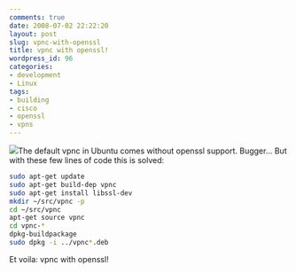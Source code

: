 ```yaml
---
comments: true
date: 2008-07-02 22:22:20
layout: post
slug: vpnc-with-openssl
title: vpnc with openssl!
wordpress_id: 96
categories:
- development
- Linux
tags:
- building
- cisco
- openssl
- vpns
---
```


[![](/images/uploads/2008/07/cisco_logo-300x162.jpg)](/images/uploads/2008/07/cisco_logo.jpg)The default vpnc in Ubuntu comes without openssl support. Bugger... But with these few lines of code this is solved:

``` bash
sudo apt-get update
sudo apt-get build-dep vpnc
sudo apt-get install libssl-dev
mkdir ~/src/vpnc -p
cd ~/src/vpnc
apt-get source vpnc
cd vpnc-*
dpkg-buildpackage
sudo dpkg -i ../vpnc*.deb
```

Et voila: vpnc with openssl!
